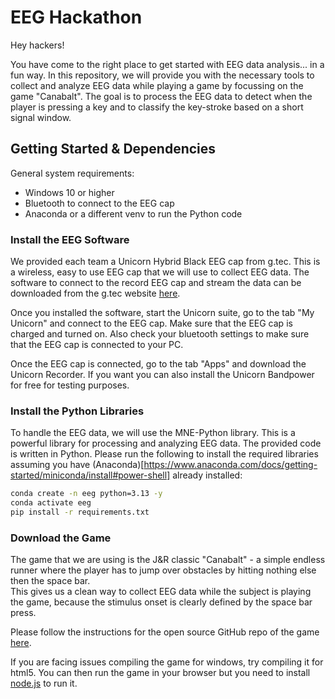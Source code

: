 # EEG Hackathon

Hey hackers!

You have come to the right place to get started with EEG data analysis... in a fun way.
In this repository, we will provide you with the necessary tools to collect and analyze EEG data while playing a game by focussing on the game "Canabalt".
The goal is to process the EEG data to detect when the player is pressing a key and to classify the key-stroke based on a short signal window.

## Getting Started & Dependencies

General system requirements:

- Windows 10 or higher
- Bluetooth to connect to the EEG cap
- Anaconda or a different venv to run the Python code

### Install the EEG Software

We provided each team a Unicorn Hybrid Black EEG cap from g.tec. This is a wireless, easy to use EEG cap that we will use to collect EEG data.
The software to connect to the record EEG cap and stream the data can be downloaded from the g.tec website [here](https://www.gtec.at/product/unicorn-suite/).  

Once you installed the software, start the Unicorn suite, go to the tab "My Unicorn" and connect to the EEG cap.
Make sure that the EEG cap is charged and turned on. Also check your bluetooth settings to make sure that the EEG cap is connected to your PC.

Once the EEG cap is connected, go to the tab "Apps" and download the Unicorn Recorder.
If you want you can also install the Unicorn Bandpower for free for testing purposes.

### Install the Python Libraries

To handle the EEG data, we will use the MNE-Python library. This is a powerful library for processing and analyzing EEG data.
The provided code is written in Python. Please run the following to install the required libraries assuming you have (Anaconda)[https://www.anaconda.com/docs/getting-started/miniconda/install#power-shell] already installed:

```bash
conda create -n eeg python=3.13 -y
conda activate eeg
pip install -r requirements.txt
```

### Download the Game

The game that we are using is the J&R classic "Canabalt" - a simple endless runner where the player has to jump over obstacles by hitting nothing else then the space bar. \
This gives us a clean way to collect EEG data while the subject is playing the game, because the stimulus onset is clearly defined by the space bar press.

Please follow the instructions for the open source GitHub repo of the game [here](https://github.com/ninjamuffin99/canabalt-hf).

If you are facing issues compiling the game for windows, try compiling it for html5. You can then run the game in your browser but you need to install [node.js](https://nodejs.org/en/download) to run it.

